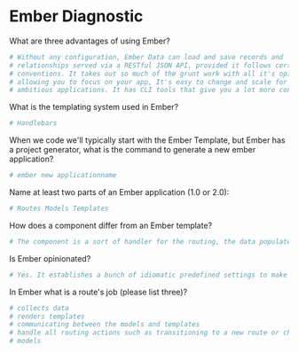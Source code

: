 # Ember Diagnostic

What are three advantages of using Ember?

```sh
# Without any configuration, Ember Data can load and save records and
# relationships served via a RESTful JSON API, provided it follows certain
# conventions. It takes out so much of the grunt work with all it's opinions,
# allowing you to focus on your app, It's easy to change and scale for
# ambitious applications. It has CLI tools that give you a lot more control.
```

What is the templating system used in Ember?

```sh
# Handlebars
```

When we code we'll typically start with the Ember Template, but Ember has a
project generator, what is the command to generate a new ember application?

```sh
# ember new applicationname
```

Name at least two parts of an Ember application (1.0 or 2.0):

```sh
# Routes Models Templates
```

How does a component differ from an Ember template?

```sh
# The component is a sort of handler for the routing, the data populated by models into templates
```

Is Ember opinionated?

```sh
# Yes. It establishes a bunch of idiomatic predefined settings to make your job easier, so instead of reinventing the wheel constantly you can just focus on what has been established to work well and make the changes specific to your app
```

In Ember what is a route's job (please list three)?

```sh
# collects data
# renders templates
# communicating between the models and templates
# handle all routing actions such as transitioning to a new route or changing
# models
```

